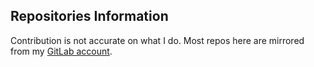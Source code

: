## Repositories Information

Contribution is not accurate on what I do. Most repos here are mirrored from my [GitLab account](https://gitlab.com/vinci_g).

